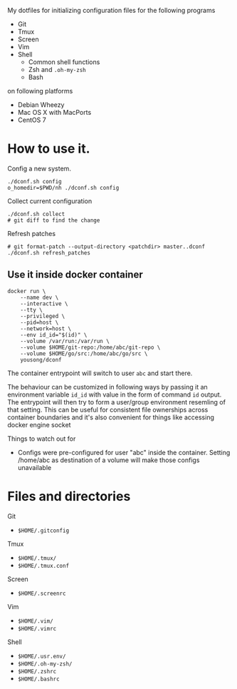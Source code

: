 My dotfiles for initializing configuration files for the following programs

- Git
- Tmux
- Screen
- Vim
- Shell
	- Common shell functions
	- Zsh and `.oh-my-zsh`
	- Bash

on following platforms

- Debian Wheezy
- Mac OS X with MacPorts
- CentOS 7

# How to use it.

Config a new system.

	./dconf.sh config
	o_homedir=$PWD/nh ./dconf.sh config

Collect current configuration

	./dconf.sh collect
	# git diff to find the change

Refresh patches

	# git format-patch --output-directory <patchdir> master..dconf
	./dconf.sh refresh_patches

## Use it inside docker container

	docker run \
		--name dev \
		--interactive \
		--tty \
		--privileged \
		--pid=host \
		--network=host \
		--env id_id="$(id)" \
		--volume /var/run:/var/run \
		--volume $HOME/git-repo:/home/abc/git-repo \
		--volume $HOME/go/src:/home/abc/go/src \
		yousong/dconf

The container entrypoint will switch to user `abc` and start there.

The behaviour can be customized in following ways by passing it an environment variable `id_id` with value in the form of command `id` output.  The entrypoint will then try to form a user/group environment resemling of that setting.  This can be useful for consistent file ownerships across container boundaries and it's also convenient for things like accessing docker engine socket

Things to watch out for
 - Configs were pre-configured for user "abc" inside the container.  Setting /home/abc as destination of a volume will make those configs unavailable

# Files and directories

Git

- `$HOME/.gitconfig`

Tmux

- `$HOME/.tmux/`
- `$HOME/.tmux.conf`

Screen

- `$HOME/.screenrc`

Vim

- `$HOME/.vim/`
- `$HOME/.vimrc`

Shell

- `$HOME/.usr.env/`
- `$HOME/.oh-my-zsh/`
- `$HOME/.zshrc`
- `$HOME/.bashrc`

